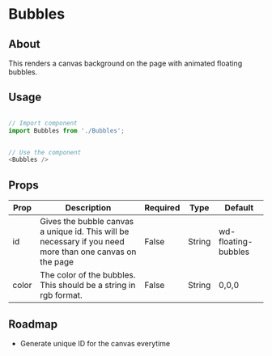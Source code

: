 # Bubbles

## About
This renders a canvas background on the page with animated floating bubbles.


## Usage

```javascript

// Import component
import Bubbles from './Bubbles';


// Use the component
<Bubbles />

```


## Props

| Prop  | Description                                                                                              | Required | Type   | Default             |
|-------|----------------------------------------------------------------------------------------------------------|----------|--------|---------------------|
| id    | Gives the bubble canvas a unique id. This will be necessary if you need more than one canvas on the page | False    | String | wd-floating-bubbles |
| color | The color of the bubbles. This should be a string in rgb format.                                         | False    | String | 0,0,0               |


## Roadmap
- Generate unique ID for the canvas everytime 